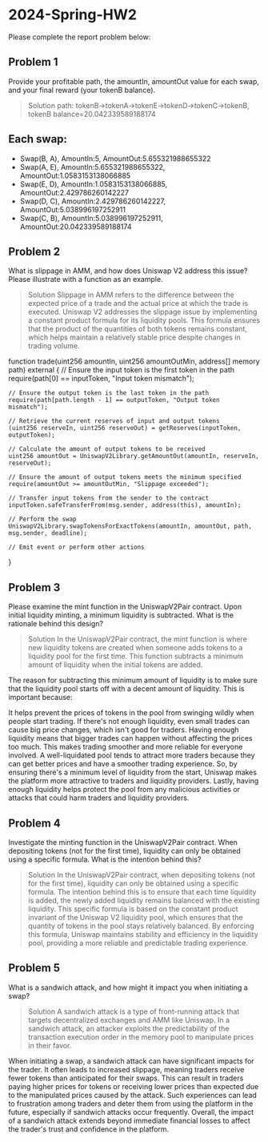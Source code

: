 # 2024-Spring-HW2

Please complete the report problem below:

## Problem 1
Provide your profitable path, the amountIn, amountOut value for each swap, and your final reward (your tokenB balance).

> Solution
path: tokenB->tokenA->tokenE->tokenD->tokenC->tokenB, tokenB balance=20.042339589188174


## Each swap:
* Swap(B, A), AmountIn:5, AmountOut:5.655321988655322
* Swap(A, E), AmountIn:5.655321988655322, AmountOut:1.0583153138066885
* Swap(E, D), AmountIn:1.0583153138066885, AmountOut:2.429786260142227
* Swap(D, C), AmountIn:2.429786260142227, AmountOut:5.038996197252911
* Swap(C, B), AmountIn:5.038996197252911, AmountOut:20.042339589188174

## Problem 2
What is slippage in AMM, and how does Uniswap V2 address this issue? Please illustrate with a function as an example.

> Solution
Slippage in AMM refers to the difference between the expected price of a trade and the actual price at which the trade is executed. Uniswap V2 addresses the slippage issue by implementing a constant product formula for its liquidity pools. This formula ensures that the product of the quantities of both tokens remains constant, which helps maintain a relatively stable price despite changes in trading volume.

function trade(uint256 amountIn, uint256 amountOutMin, address[] memory path) external {
    // Ensure the input token is the first token in the path
    require(path[0] == inputToken, "Input token mismatch");

    // Ensure the output token is the last token in the path
    require(path[path.length - 1] == outputToken, "Output token mismatch");

    // Retrieve the current reserves of input and output tokens
    (uint256 reserveIn, uint256 reserveOut) = getReserves(inputToken, outputToken);

    // Calculate the amount of output tokens to be received
    uint256 amountOut = UniswapV2Library.getAmountOut(amountIn, reserveIn, reserveOut);

    // Ensure the amount of output tokens meets the minimum specified
    require(amountOut >= amountOutMin, "Slippage exceeded");

    // Transfer input tokens from the sender to the contract
    inputToken.safeTransferFrom(msg.sender, address(this), amountIn);

    // Perform the swap
    UniswapV2Library.swapTokensForExactTokens(amountIn, amountOut, path, msg.sender, deadline);

    // Emit event or perform other actions
}



## Problem 3
Please examine the mint function in the UniswapV2Pair contract. Upon initial liquidity minting, a minimum liquidity is subtracted. What is the rationale behind this design?

> Solution
In the UniswapV2Pair contract, the mint function is where new liquidity tokens are created when someone adds tokens to a liquidity pool for the first time. This function subtracts a minimum amount of liquidity when the initial tokens are added.

The reason for subtracting this minimum amount of liquidity is to make sure that the liquidity pool starts off with a decent amount of liquidity. This is important because:

It helps prevent the prices of tokens in the pool from swinging wildly when people start trading. If there's not enough liquidity, even small trades can cause big price changes, which isn't good for traders.
Having enough liquidity means that bigger trades can happen without affecting the prices too much. This makes trading smoother and more reliable for everyone involved.
A well-liquidated pool tends to attract more traders because they can get better prices and have a smoother trading experience. So, by ensuring there's a minimum level of liquidity from the start, Uniswap makes the platform more attractive to traders and liquidity providers.
Lastly, having enough liquidity helps protect the pool from any malicious activities or attacks that could harm traders and liquidity providers.


## Problem 4
Investigate the minting function in the UniswapV2Pair contract. When depositing tokens (not for the first time), liquidity can only be obtained using a specific formula. What is the intention behind this?

> Solution
In the UniswapV2Pair contract, when depositing tokens (not for the first time), liquidity can only be obtained using a specific formula. The intention behind this is to ensure that each time liquidity is added, the newly added liquidity remains balanced with the existing liquidity. This specific formula is based on the constant product invariant of the Uniswap V2 liquidity pool, which ensures that the quantity of tokens in the pool stays relatively balanced. By enforcing this formula, Uniswap maintains stability and efficiency in the liquidity pool, providing a more reliable and predictable trading experience.


## Problem 5
What is a sandwich attack, and how might it impact you when initiating a swap?

> Solution
A sandwich attack is a type of front-running attack that targets decentralized exchanges and AMM like Uniswap. In a sandwich attack, an attacker exploits the predictability of the transaction execution order in the memory pool to manipulate prices in their favor. 

When initiating a swap, a sandwich attack can have significant impacts for the trader. It often leads to increased slippage, meaning traders receive fewer tokens than anticipated for their swaps. This can result in traders paying higher prices for tokens or receiving lower prices than expected due to the manipulated prices caused by the attack. Such experiences can lead to frustration among traders and deter them from using the platform in the future, especially if sandwich attacks occur frequently. Overall, the impact of a sandwich attack extends beyond immediate financial losses to affect the trader's trust and confidence in the platform.
